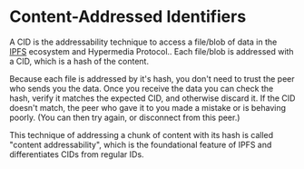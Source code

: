 # Content-Addressed Identifiers

A CID is the addressability technique to access a file/blob of data in the [IPFS](./ipfs.md) ecosystem and Hypermedia Protocol.. Each file/blob is addressed with a CID, which is a hash of the content.

Because each file is addressed by it's hash, you don't need to trust the peer who sends you the data. Once you receive the data you can check the hash, verify it matches the expected CID, and otherwise discard it. If the CID doesn't match, the peer who gave it to you made a mistake or is behaving poorly. (You can then try again, or disconnect from this peer.)

This technique of addressing a chunk of content with its hash is called "content addressability", which is the foundational feature of IPFS and differentiates CIDs from regular IDs.
